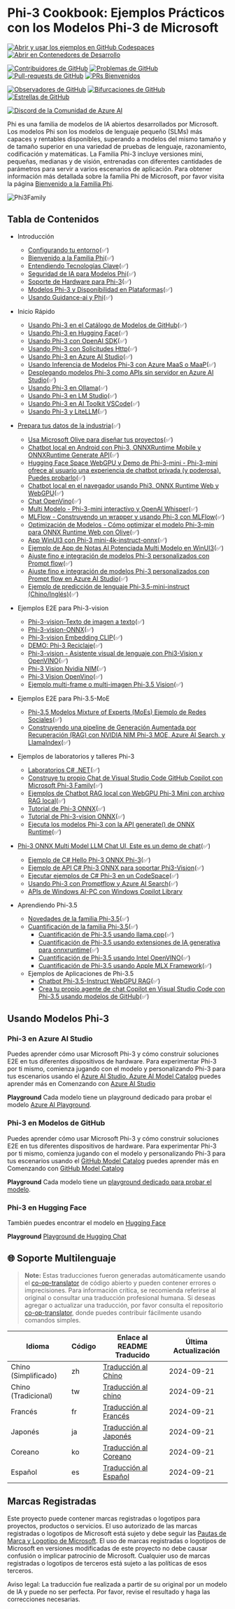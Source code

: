 # Phi-3 Cookbook: Ejemplos Prácticos con los Modelos Phi-3 de Microsoft

[![Abrir y usar los ejemplos en GitHub Codespaces](https://github.com/codespaces/badge.svg)](https://codespaces.new/microsoft/phi-3cookbook)
[![Abrir en Contenedores de Desarrollo](https://img.shields.io/static/v1?style=for-the-badge&label=Dev%20Containers&message=Open&color=blue&logo=visualstudiocode)](https://vscode.dev/redirect?url=vscode://ms-vscode-remote.remote-containers/cloneInVolume?url=https://github.com/microsoft/phi-3cookbook)

[![Contribuidores de GitHub](https://img.shields.io/github/contributors/microsoft/phi-3cookbook.svg)](https://GitHub.com/microsoft/phi-3cookbook/graphs/contributors/?WT.mc_id=aiml-137032-kinfeylo)
[![Problemas de GitHub](https://img.shields.io/github/issues/microsoft/phi-3cookbook.svg)](https://GitHub.com/microsoft/phi-3cookbook/issues/?WT.mc_id=aiml-137032-kinfeylo)
[![Pull-requests de GitHub](https://img.shields.io/github/issues-pr/microsoft/phi-3cookbook.svg)](https://GitHub.com/microsoft/phi-3cookbook/pulls/?WT.mc_id=aiml-137032-kinfeylo)
[![PRs Bienvenidos](https://img.shields.io/badge/PRs-welcome-brightgreen.svg?style=flat-square)](http://makeapullrequest.com?WT.mc_id=aiml-137032-kinfeylo)

[![Observadores de GitHub](https://img.shields.io/github/watchers/microsoft/phi-3cookbook.svg?style=social&label=Watch)](https://GitHub.com/microsoft/phi-3cookbook/watchers/?WT.mc_id=aiml-137032-kinfeylo)
[![Bifurcaciones de GitHub](https://img.shields.io/github/forks/microsoft/phi-3cookbook.svg?style=social&label=Fork)](https://GitHub.com/microsoft/phi-3cookbook/network/?WT.mc_id=aiml-137032-kinfeylo)
[![Estrellas de GitHub](https://img.shields.io/github/stars/microsoft/phi-3cookbook?style=social&label=Star)](https://GitHub.com/microsoft/phi-3cookbook/stargazers/?WT.mc_id=aiml-137032-kinfeylo)

[![Discord de la Comunidad de Azure AI](https://dcbadge.vercel.app/api/server/ByRwuEEgH4)](https://discord.com/invite/ByRwuEEgH4?WT.mc_id=aiml-137032-kinfeylo)

Phi es una familia de modelos de IA abiertos desarrollados por Microsoft. Los modelos Phi son los modelos de lenguaje pequeño (SLMs) más capaces y rentables disponibles, superando a modelos del mismo tamaño y de tamaño superior en una variedad de pruebas de lenguaje, razonamiento, codificación y matemáticas. La Familia Phi-3 incluye versiones mini, pequeñas, medianas y de visión, entrenadas con diferentes cantidades de parámetros para servir a varios escenarios de aplicación. Para obtener información más detallada sobre la familia Phi de Microsoft, por favor visita la página [Bienvenido a la Familia Phi](/md/01.Introduce/Phi3Family.md).

![Phi3Family](/imgs/00/Phi3getstarted.png)

## Tabla de Contenidos

- Introducción
  - [Configurando tu entorno](./md/01.Introduce/EnvironmentSetup.md)(✅)
  - [Bienvenido a la Familia Phi](./md/01.Introduce/Phi3Family.md)(✅)
  - [Entendiendo Tecnologías Clave](./md/01.Introduce/Understandingtech.md)(✅)
  - [Seguridad de IA para Modelos Phi](./md/01.Introduce/AISafety.md)(✅)
  - [Soporte de Hardware para Phi-3](./md/01.Introduce/Hardwaresupport.md)(✅)
  - [Modelos Phi-3 y Disponibilidad en Plataformas](./md/01.Introduce/Edgeandcloud.md)(✅)
  - [Usando Guidance-ai y Phi](./md/01.Introduce/Guidance.md)(✅)

- Inicio Rápido
  - [Usando Phi-3 en el Catálogo de Modelos de GitHub](./md/02.QuickStart/GitHubModel_QuickStart.md)(✅)
  - [Usando Phi-3 en Hugging Face](./md/02.QuickStart/Huggingface_QuickStart.md)(✅)
  - [Usando Phi-3 con OpenAI SDK](./md/02.QuickStart/OpenAISDK_Quickstart.md)(✅)
  - [Usando Phi-3 con Solicitudes Http](./md/02.QuickStart/HttpAPI_QuickStart.md)(✅)
  - [Usando Phi-3 en Azure AI Studio](./md/02.QuickStart/AzureAIStudio_QuickStart.md)(✅)
  - [Usando Inferencia de Modelos Phi-3 con Azure MaaS o MaaP](./md/02.QuickStart/AzureModel_Inference.md)(✅)
  - [Desplegando modelos Phi-3 como APIs sin servidor en Azure AI Studio](./md/02.QuickStart/AzureAIStudio_MaaS.md)(✅)
  - [Usando Phi-3 en Ollama](./md/02.QuickStart/Ollama_QuickStart.md)(✅)
  - [Usando Phi-3 en LM Studio](./md/02.QuickStart/LMStudio_QuickStart.md)(✅)
  - [Usando Phi-3 en AI Toolkit VSCode](./md/02.QuickStart/AITookit_QuickStart.md)(✅)
  - [Usando Phi-3 y LiteLLM](./md/02.QuickStart/LiteLLM_QuickStart.md)(✅)

- [Prepara tus datos de la industria](./md/06.E2ESamples/E2E_Datasets.md)(✅)
  - [Usa Microsoft Olive para diseñar tus proyectos](./md/06.E2ESamples/E2E_LoRA&QLoRA_Config_With_Olive.md)(✅)
  - [Chatbot local en Android con Phi-3, ONNXRuntime Mobile y ONNXRuntime Generate API](https://github.com/microsoft/onnxruntime-inference-examples/tree/main/mobile/examples/phi-3/android)(✅)
  - [Hugging Face Space WebGPU y Demo de Phi-3-mini - Phi-3-mini ofrece al usuario una experiencia de chatbot privada (y poderosa). Puedes probarlo](https://huggingface.co/spaces/Xenova/experimental-phi3-webgpu)(✅)
  - [Chatbot local en el navegador usando Phi3, ONNX Runtime Web y WebGPU](https://github.com/microsoft/onnxruntime-inference-examples/tree/main/js/chat)(✅)
  - [Chat OpenVino](/md/06.E2ESamples/E2E_OpenVino_Chat.md)(✅)
  - [Multi Modelo - Phi-3-mini interactivo y OpenAI Whisper](./md/06.E2ESamples/E2E_Phi-3-mini_with_whisper.md)(✅)
  - [MLFlow - Construyendo un wrapper y usando Phi-3 con MLFlow](./md/06.E2ESamples/E2E_Phi-3-MLflow.md)(✅)
  - [Optimización de Modelos - Cómo optimizar el modelo Phi-3-min para ONNX Runtime Web con Olive](https://github.com/microsoft/Olive/tree/main/examples/phi3)(✅)
  - [App WinUI3 con Phi-3 mini-4k-instruct-onnx](https://github.com/microsoft/Phi3-Chat-WinUI3-Sample/)(✅)
  - [Ejemplo de App de Notas AI Potenciada Multi Modelo en WinUI3](https://github.com/microsoft/ai-powered-notes-winui3-sample)(✅)
  - [Ajuste fino e integración de modelos Phi-3 personalizados con Prompt flow](./md/06.E2ESamples/E2E_Phi-3-FineTuning_PromptFlow_Integration.md)(✅)
  - [Ajuste fino e integración de modelos Phi-3 personalizados con Prompt flow en Azure AI Studio](./md/06.E2ESamples/E2E_Phi-3-FineTuning_PromptFlow_Integration_AIstudio.md)(✅)
  - [Ejemplo de predicción de lenguaje Phi-3.5-mini-instruct (Chino/Inglés)](../../code/09.UpdateSamples/Aug/phi3-instruct-demo.ipynb)(✅)

- Ejemplos E2E para Phi-3-vision
  - [Phi-3-vision-Texto de imagen a texto](../../code/06.E2E/E2E_Phi-3-vision-image-text-to-text-online-endpoint.ipynb)(✅)
  - [Phi-3-vision-ONNX](https://onnxruntime.ai/docs/genai/tutorials/phi3-v.html)(✅)
  - [Phi-3-vision Embedding CLIP](./md/06.E2ESamples/E2E_Phi-3-Embedding_Images_with_CLIPVision.md)(✅)
  - [DEMO: Phi-3 Reciclaje](https://github.com/jennifermarsman/PhiRecycling/)(✅)
  - [Phi-3-vision - Asistente visual de lenguaje con Phi3-Vision y OpenVINO](https://docs.openvino.ai/nightly/notebooks/phi-3-vision-with-output.html)(✅)
  - [Phi-3 Vision Nvidia NIM](/md/06.E2ESamples/E2E_Nvidia_NIM_Vision.md)(✅)
  - [Phi-3 Vision OpenVino](/md/06.E2ESamples/E2E_OpenVino_Phi3Vision.md)(✅)
  - [Ejemplo multi-frame o multi-imagen Phi-3.5 Vision](../../code/09.UpdateSamples/Aug/phi3-vision-demo.ipynb)(✅)

- Ejemplos E2E para Phi-3.5-MoE
  - [Phi-3.5 Modelos Mixture of Experts (MoEs) Ejemplo de Redes Sociales](../../code/09.UpdateSamples/Aug/phi3_moe_demo.ipynb)(✅)
  - [Construyendo una pipeline de Generación Aumentada por Recuperación (RAG) con NVIDIA NIM Phi-3 MOE, Azure AI Search, y LlamaIndex](https://github.com/farzad528/azure-ai-search-python-playground/blob/main/azure-ai-search-nvidia-rag.ipynb)(✅)

- Ejemplos de laboratorios y talleres Phi-3
  - [Laboratorios C# .NET](./md/07.Labs/Csharp/csharplabs.md)(✅)
  - [Construye tu propio Chat de Visual Studio Code GitHub Copilot con Microsoft Phi-3 Family](./md/07.Labs/VSCode/README.md)(✅)
  - [Ejemplos de Chatbot RAG local con WebGPU Phi-3 Mini con archivo RAG local](./code/08.RAG/rag_webgpu_chat/README.md)(✅)
  - [Tutorial de Phi-3 ONNX](https://onnxruntime.ai/docs/genai/tutorials/phi3-python.html)(✅)
  - [Tutorial de Phi-3-vision ONNX](https://onnxruntime.ai/docs/genai/tutorials/phi3-v.html)(✅)
  - [Ejecuta los modelos Phi-3 con la API generate() de ONNX Runtime](https://github.com/microsoft/onnxruntime-genai/blob/main/examples/python/phi-3-tutorial.md)(✅)
- [Phi-3 ONNX Multi Model LLM Chat UI, Este es un demo de chat](https://github.com/microsoft/onnxruntime-genai/tree/main/examples/chat_app)(✅)
  - [Ejemplo de C# Hello Phi-3 ONNX Phi-3](https://github.com/microsoft/onnxruntime-genai/tree/main/examples/csharp/HelloPhi)(✅)
  - [Ejemplo de API C# Phi-3 ONNX para soportar Phi3-Vision](https://github.com/microsoft/onnxruntime-genai/tree/main/examples/csharp/HelloPhi3V)(✅)
  - [Ejecutar ejemplos de C# Phi-3 en un CodeSpace](./md/07.Labs/CsharpOllamaCodeSpaces/CsharpOllamaCodeSpaces.md)(✅)
  - [Usando Phi-3 con Promptflow y Azure AI Search](./code/07.Lab/RAG_with_PromptFlow_and_AISearch/README.md)(✅)
  - [APIs de Windows AI-PC con Windows Copilot Library](https://developer.microsoft.com/windows/ai/?WT.mc_id=aiml-137032-kinfeylo)

- Aprendiendo Phi-3.5
  - [Novedades de la familia Phi-3.5](./md/08.Update/Phi35/010.WhatsNewInPhi35.md)(✅)
  - [Cuantificación de la familia Phi-3.5](./md/08.Update/Phi35/020.QuantifyingPhi35.md)(✅)
    - [Cuantificación de Phi-3.5 usando llama.cpp](./md/08.Update/Phi35/021.UsingLlamacppQuantifyingPhi35.md)(✅)
    - [Cuantificación de Phi-3.5 usando extensiones de IA generativa para onnxruntime](./md/08.Update/Phi35/022.UsingORTGenAIQuantifyingPhi35.md)(✅)
    - [Cuantificación de Phi-3.5 usando Intel OpenVINO](./md/08.Update/Phi35/023.UsingIntelOpenVINOQuantifyingPhi35.md)(✅)
    - [Cuantificación de Phi-3.5 usando Apple MLX Framework](./md/08.Update/Phi35/024.UsingAppleMLXQuantifyingPhi35.md)(✅)
  - Ejemplos de Aplicaciones de Phi-3.5
    - [Chatbot Phi-3.5-Instruct WebGPU RAG](./md/08.Update/Phi35/031.WebGPUWithPhi35Readme.md)(✅)
    - [Crea tu propio agente de chat Copilot en Visual Studio Code con Phi-3.5 usando modelos de GitHub](./md/08.Update/Phi35/032.CreateVSCodeChatAgentWithGitHubModels.md)(✅)

## Usando Modelos Phi-3

### Phi-3 en Azure AI Studio

Puedes aprender cómo usar Microsoft Phi-3 y cómo construir soluciones E2E en tus diferentes dispositivos de hardware. Para experimentar Phi-3 por ti mismo, comienza jugando con el modelo y personalizando Phi-3 para tus escenarios usando el [Azure AI Studio, Azure AI Model Catalog](https://aka.ms/phi3-azure-ai) puedes aprender más en Comenzando con [Azure AI Studio](/md/02.QuickStart/AzureAIStudio_QuickStart.md)

**Playground**
Cada modelo tiene un playground dedicado para probar el modelo [Azure AI Playground](https://aka.ms/try-phi3).

### Phi-3 en Modelos de GitHub

Puedes aprender cómo usar Microsoft Phi-3 y cómo construir soluciones E2E en tus diferentes dispositivos de hardware. Para experimentar Phi-3 por ti mismo, comienza jugando con el modelo y personalizando Phi-3 para tus escenarios usando el [GitHub Model Catalog](https://github.com/marketplace/models?WT.mc_id=aiml-137032-kinfeylo) puedes aprender más en Comenzando con [GitHub Model Catalog](/md/02.QuickStart/GitHubModel_QuickStart.md)

**Playground**
Cada modelo tiene un [playground dedicado para probar el modelo](/md/02.QuickStart/GitHubModel_QuickStart.md).

### Phi-3 en Hugging Face

También puedes encontrar el modelo en [Hugging Face](https://huggingface.co/microsoft)

**Playground**
 [Playground de Hugging Chat](https://huggingface.co/chat/models/microsoft/Phi-3-mini-4k-instruct)

## 🌐 Soporte Multilenguaje

> **Note:**
> Estas traducciones fueron generadas automáticamente usando el [co-op-translator](https://github.com/Azure/co-op-translator) de código abierto y pueden contener errores o imprecisiones. Para información crítica, se recomienda referirse al original o consultar una traducción profesional humana. Si deseas agregar o actualizar una traducción, por favor consulta el repositorio [co-op-translator](https://github.com/Azure/co-op-translator), donde puedes contribuir fácilmente usando comandos simples.

| Idioma               | Código | Enlace al README Traducido                             | Última Actualización |
|----------------------|--------|-------------------------------------------------------|----------------------|
| Chino (Simplificado) | zh     | [Traducción al Chino](../zh/README.md)    | 2024-09-21           |
| Chino (Tradicional)  | tw     | [Traducción al chino](../tw/README.md)    | 2024-09-21           |
| Francés              | fr     | [Traducción al Francés](../fr/README.md)  | 2024-09-21           |
| Japonés              | ja     | [Traducción al Japonés](../ja/README.md)  | 2024-09-21           |
| Coreano              | ko     | [Traducción al Coreano](../ko/README.md)  | 2024-09-21           |
| Español              | es     | [Traducción al Español](./README.md)      | 2024-09-21           |

## Marcas Registradas

Este proyecto puede contener marcas registradas o logotipos para proyectos, productos o servicios. El uso autorizado de las marcas registradas o logotipos de Microsoft está sujeto y debe seguir las [Pautas de Marca y Logotipo de Microsoft](https://www.microsoft.com/legal/intellectualproperty/trademarks/usage/general).
El uso de marcas registradas o logotipos de Microsoft en versiones modificadas de este proyecto no debe causar confusión o implicar patrocinio de Microsoft. Cualquier uso de marcas registradas o logotipos de terceros está sujeto a las políticas de esos terceros.

Aviso legal: La traducción fue realizada a partir de su original por un modelo de IA y puede no ser perfecta. Por favor, revise el resultado y haga las correcciones necesarias.
